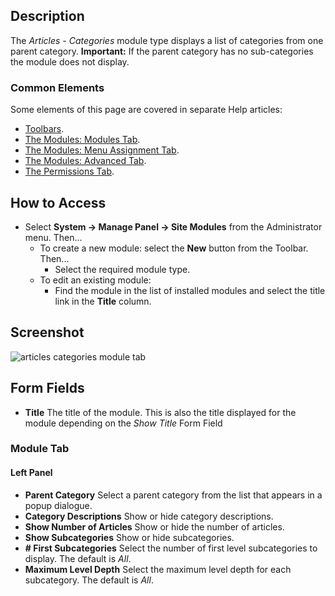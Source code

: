 <!-- Filename: Help4.x:Site_Modules:_Articles_-_Categories / Display title: Modules: Articles - Categories -->

## Description

The *Articles - Categories* module type displays a list of categories
from one parent category. **Important:** If the parent category has no
sub-categories the module does not display.

### Common Elements

Some elements of this page are covered in separate Help articles:

* [Toolbars](jdocmanual?article=help/common-elements/toolbars).
* [The Modules: Modules Tab](jdocmanual?article=help/modules/modules-module-tab).
* [The Modules: Menu Assignment Tab](jdocmanual?article=help/modules/modules-menu-assignment-tab).
* [The Modules: Advanced Tab](jdocmanual?article=help/modules/modules-advanced-tab).
* [The Permissions Tab](jdocmanual?article=help/common-elements/edit-permissions).

## How to Access

- Select **System → Manage Panel → Site Modules** from the
  Administrator menu. Then...
  - To create a new module: select the **New** button from the Toolbar. Then...
    - Select the required module type.
  - To edit an existing module:
    - Find the module in the list of installed modules and select the
      title link in the **Title** column.

## Screenshot

![articles categories module tab](../../../en/images/modules-site/modules-articles-categories-module-tab.png)

## Form Fields

- **Title** The title of the module. This is also the title displayed
  for the module depending on the *Show Title* Form Field

### Module Tab

#### Left Panel

- **Parent Category** Select a parent category from the list that appears in
  a popup dialogue.
- **Category Descriptions** Show or hide category descriptions.
- **Show Number of Articles** Show or hide the number of articles.
- **Show Subcategories** Show or hide subcategories.
- **\# First Subcategories** Select the number of first level subcategories 
  to display. The default is *All*.
- **Maximum Level Depth** Select the maximum level depth for each subcategory. 
  The default is *All*.

